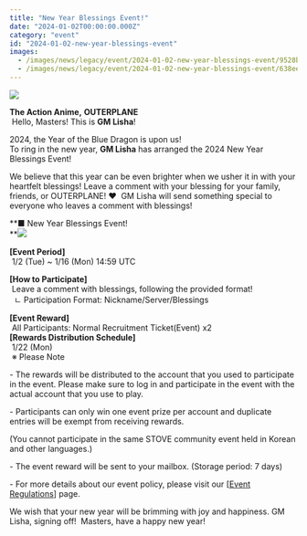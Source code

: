 ```yaml
---
title: "New Year Blessings Event!"
date: "2024-01-02T00:00:00.000Z"
category: "event"
id: "2024-01-02-new-year-blessings-event"
images:
  - /images/news/legacy/event/2024-01-02-new-year-blessings-event/9528b7fbdf254ca7b720396e669b49ea.webp
  - /images/news/legacy/event/2024-01-02-new-year-blessings-event/638eedc2765f407b82bb2c166a31b575.webp
---
```


![](/images/news/legacy/event/2024-01-02-new-year-blessings-event/9528b7fbdf254ca7b720396e669b49ea.webp)  
  

**The Action Anime,** **OUTERPLANE**  
 Hello, Masters! This is **GM Lisha**!

  
2024, the Year of the Blue Dragon is upon us!  
To ring in the new year, **GM Lisha** has arranged the 2024 New Year Blessings Event!  
  
We believe that this year can be even brighter when we usher it in with your heartfelt blessings! Leave a comment with your blessing for your family, friends, or OUTERPLANE! ❤  GM Lisha will send something special to everyone who leaves a comment with blessings!

  
**■ New Year Blessings Event!  
**![](/images/news/legacy/event/2024-01-02-new-year-blessings-event/638eedc2765f407b82bb2c166a31b575.webp)  
  
**\[Event Period\]**  
 1/2 (Tue) ~ 1/16 (Mon) 14:59 UTC 

**\[How to Participate\]**  
 Leave a comment with blessings, following the provided format!  
  ㄴ Participation Format: Nickname/Server/Blessings 

**\[Event Reward\]**  
 All Participants: Normal Recruitment Ticket(Event) x2  
**\[Rewards Distribution Schedule\]**  
 1/22 (Mon)  
 ※ Please Note

\- The rewards will be distributed to the account that you used to participate in the event. Please make sure to log in and participate in the event with the actual account that you use to play.

\- Participants can only win one event prize per account and duplicate entries will be exempt from receiving rewards.

(You cannot participate in the same STOVE community event held in Korean and other languages.)

\- The event reward will be sent to your mailbox. (Storage period: 7 days)

\- For more details about our event policy, please visit our \[[Event Regulations](https://common.game.onstove.com/terms/index?gameType=MOBILE&termsType=8&langCode=en)\] page.  
  
We wish that your new year will be brimming with joy and happiness. GM Lisha, signing off!  Masters, have a happy new year!
